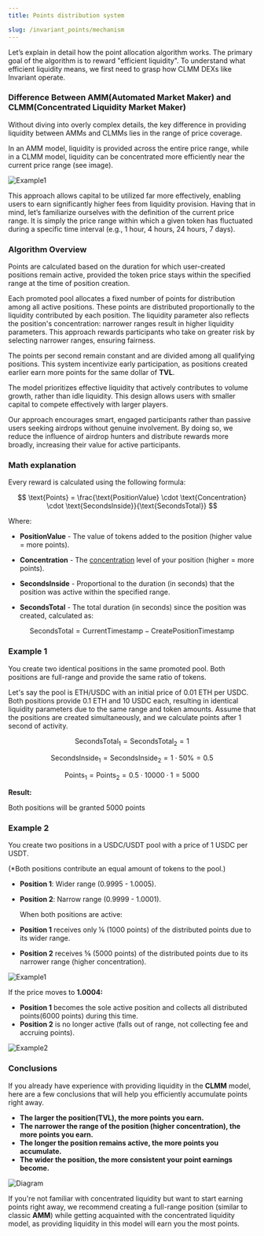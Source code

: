 ```yaml
---
title: Points distribution system

slug: /invariant_points/mechanism
---
```


Let’s explain in detail how the point allocation algorithm works.
The primary goal of the algorithm is to reward "efficient liquidity". To understand what efficient liquidity means, we first need to grasp how CLMM DEXs like Invariant operate.

### Difference Between AMM(Automated Market Maker) and CLMM(Concentrated Liquidity Market Maker)

Without diving into overly complex details, the key difference in providing liquidity between AMMs and CLMMs lies in the range of price coverage.

In an AMM model, liquidity is provided across the entire price range, while in a CLMM model, liquidity can be concentrated more efficiently near the current price range (see image).

![Example1](/img/docs/app/invariant_points/invariant_points_clmmamm.png)

This approach allows capital to be utilized far more effectively, enabling users to earn significantly higher fees from liquidity provision.
Having that in mind, let’s familiarize ourselves with the definition of the current price range. It is simply the price range within which a given token has fluctuated during a specific time interval (e.g., 1 hour, 4 hours, 24 hours, 7 days).

### Algorithm Overview

Points are calculated based on the duration for which user-created positions remain active, provided the token price stays within the specified range at the time of position creation.

Each promoted pool allocates a fixed number of points for distribution among all active positions. These points are distributed proportionally to the liquidity contributed by each position. The liquidity parameter also reflects the position's concentration: narrower ranges result in higher liquidity parameters. This approach rewards participants who take on greater risk by selecting narrower ranges, ensuring fairness.

The points per second remain constant and are divided among all qualifying positions. This system incentivize early participation, as positions created earlier earn more points for the same dollar of **TVL**.

The model prioritizes effective liquidity that actively contributes to volume growth, rather than idle liquidity. This design allows users with smaller capital to compete effectively with larger players.

Our approach encourages smart, engaged participants rather than passive users seeking airdrops without genuine involvement. By doing so, we reduce the influence of airdrop hunters and distribute rewards more broadly, increasing their value for active participants.

### Math explanation

Every reward is calculated using the following formula:

$$
\text{Points} = \frac{\text{PositionValue} \cdot \text{Concentration} \cdot \text{SecondsInside}}{\text{SecondsTotal}}
$$

Where:

- **PositionValue** - The value of tokens added to the position (higher value = more points).

- **Concentration** - The [concentration](https://docs.invariant.app/docs/invariant_points/concentration) level of your position (higher = more points).

- **SecondsInside** - Proportional to the duration (in seconds) that the position was active within the specified range.

- **SecondsTotal** - The total duration (in seconds) since the position was created, calculated as:

$$
       \text{SecondsTotal} = \text{CurrentTimestamp} - \text{CreatePositionTimestamp}
$$

### Example 1

You create two identical positions in the same promoted pool. Both positions are full-range and provide the same ratio of tokens.

Let's say the pool is ETH/USDC with an initial price of 0.01 ETH per USDC. Both positions provide 0.1 ETH and 10 USDC each, resulting in identical liquidity parameters due to the same range and token amounts.
Assume that the positions are created simultaneously, and we calculate points after 1 second of activity.

$$
        \text{SecondsTotal}_1 = \text{SecondsTotal}_2 = 1
$$

$$
       \text{SecondsInside}_1 = \text{SecondsInside}_2 = 1 \cdot 50\% = 0.5
$$

$$
       \text{Points}_1 = \text{Points}_2 = 0.5 \cdot 10000 \cdot 1 = 5000
$$

**Result:**

Both positions will be granted 5000 points

### Example 2

You create two positions in a USDC/USDT pool with a price of 1 USDC per USDT.

(\*Both positions contribute an equal amount of tokens to the pool.)

- **Position 1**: Wider range (0.9995 - 1.0005).
- **Position 2**: Narrow range (0.9999 - 1.0001).

  When both positions are active:

- **Position 1** receives only ⅙ (1000 points) of the distributed points due to its wider range.
- **Position 2** receives ⅚ (5000 points) of the distributed points due to its narrower range (higher concentration).

![Example1](/img/docs/app/invariant_points/invariant_points_example1.png)

If the price moves to **1.0004:**

- **Position 1** becomes the sole active position and collects all distributed points(6000 points) during this time.
- **Position 2** is no longer active (falls out of range, not collecting fee and accruing points).

![Example2](/img/docs/app/invariant_points/invariant_points_example2.png)

### Conclusions

If you already have experience with providing liquidity in the **CLMM** model, here are a few conclusions that will help you efficiently accumulate points right away.

- **The larger the position(TVL), the more points you earn.**
- **The narrower the range of the position (higher concentration), the more points you earn.**
- **The longer the position remains active, the more points you accumulate.**
- **The wider the position, the more consistent your point earnings become.**

![Diagram](/img/docs/app/invariant_points/invariant_points_diagram.png)

If you're not familiar with concentrated liquidity but want to start earning points right away, we recommend creating a full-range position (similar to classic **AMM**) while getting acquainted with the concentrated liquidity model, as providing liquidity in this model will earn you the most points.
